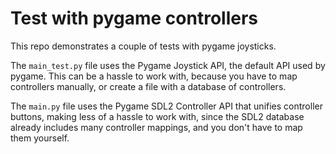 # Test with pygame controllers

This repo demonstrates a couple of tests with pygame joysticks.

The `main_test.py` file uses the Pygame Joystick API, the default API used by pygame. This can be a hassle to work with, because you have to map controllers manually, or create a file with a database of controllers.

The `main.py` file uses the Pygame SDL2 Controller API that unifies controller buttons, making less of a hassle to work with, since the SDL2 database already includes many controller mappings, and you don't have to map them yourself.

